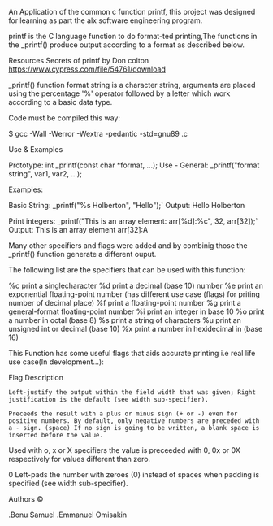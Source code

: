 An Application of the common c function printf, this project was designed for learning as part the alx software engineering program.

printf is the C language function to do format-ted printing,The functions in the _printf() produce output according to a format as described below.

Resources Secrets of printf by Don colton https://www.cypress.com/file/54761/download

_printf() function format string is a character string, arguments are placed using the percentage '%' operator followed by a letter which work according to a basic data type.

Code must be compiled this way:

$ gcc -Wall -Werror -Wextra -pedantic -std=gnu89 .c

Use & Examples

Prototype: int _printf(const char *format, ...); Use - General: _printf("format string", var1, var2, ...);

Examples:

Basic String: _printf("%s Holberton", "Hello");`
    Output: Hello Holberton

Print integers: _printf("This is an array element: arr[%d]:%c", 32, arr[32]);`
    Output: This is an array element arr[32]:A

Many other specifiers and flags were added and by combinig those the _printf() function generate a different ouput.

The following list are the specifiers that can be used with this function:

%c print a singlecharacter %d print a decimal (base 10) number %e print an exponential floating-point number (has different use case (flags) for priting number of decimal place) %f print a floating-point number %g print a general-format floating-point number %i print an integer in base 10 %o print a number in octal (base 8) %s print a string of characters %u print an unsigned int or decimal (base 10) %x print a number in hexidecimal in (base 16)

This Function has some useful flags that aids accurate printing i.e real life use case(In development...):

Flag Description

    Left-justify the output within the field width that was given; Right justification is the default (see width sub-specifier).

    Preceeds the result with a plus or minus sign (+ or -) even for positive numbers. By default, only negative numbers are preceded with a - sign. (space) If no sign is going to be written, a blank space is inserted before the value.

Used with o, x or X specifiers the value is preceeded with 0, 0x or 0X respectively for values different than zero.

0 Left-pads the number with zeroes (0) instead of spaces when padding is specified (see width sub-specifier).

Authors ©

.Bonu Samuel 
.Emmanuel Omisakin
